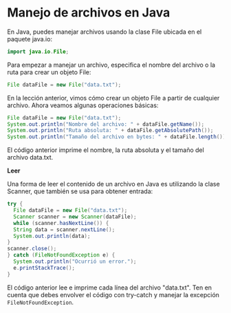 
# Manejo de archivos en Java

En Java, puedes manejar archivos usando la clase File ubicada en el paquete java.io:
```java
import java.io.File;
```
Para empezar a manejar un archivo, especifica el nombre del archivo o la ruta para crear un objeto File:
```java
File dataFile = new File("data.txt");
```
En la lección anterior, vimos cómo crear un objeto File a partir de cualquier archivo. Ahora veamos algunas operaciones básicas:
```java
File dataFile = new File("data.txt");
System.out.println("Nombre del archivo: " + dataFile.getName());
System.out.println("Ruta absoluta: " + dataFile.getAbsolutePath());
System.out.println("Tamaño del archivo en bytes: " + dataFile.length());
```
El código anterior imprime el nombre, la ruta absoluta y el tamaño del archivo data.txt.

**Leer**

Una forma de leer el contenido de un archivo en Java es utilizando la clase Scanner, que también se usa para obtener entrada:
```java
try {
  File dataFile = new File("data.txt");
  Scanner scanner = new Scanner(dataFile);
  while (scanner.hasNextLine()) {
  String data = scanner.nextLine();
  System.out.println(data);
}
scanner.close();
} catch (FileNotFoundException e) {
  System.out.println("Ocurrió un error.");
  e.printStackTrace();
}
```
El código anterior lee e imprime cada línea del archivo "data.txt".
Ten en cuenta que debes envolver el código con try-catch y manejar la excepción `FileNotFoundException`.

